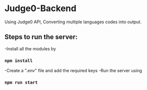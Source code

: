 # Judge0-Backend

Using Judge0 API, Converting multiple languages codes into output.

## Steps to run the server:
-Install all the modules by
  ### `npm install`
-Create a ".env" file and add the required keys
-Run the server using
  ### `npm run start`
